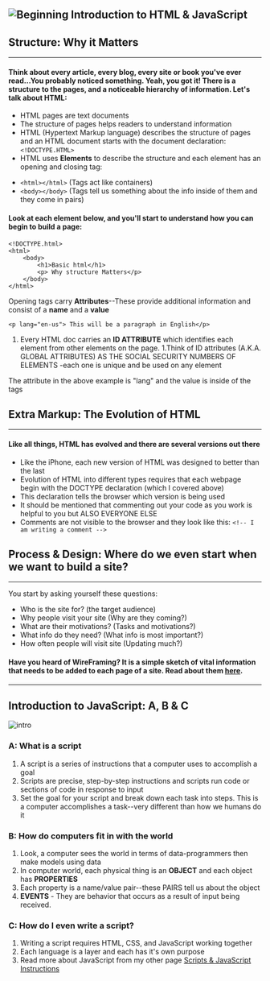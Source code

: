  ![Beginning](https://media.giphy.com/media/3P0oEX5oTmrkY/giphy.gif) Introduction to HTML & JavaScript
----------------------------

## Structure: Why it Matters
-----------
#### Think about every article, every blog, every site or book you've ever read...You probably noticed something. Yeah, you got it! There is a structure to the pages, and a noticeable hierarchy of information. Let's talk about HTML:
- HTML pages are text documents
- The structure of pages helps readers to understand information
- HTML (Hypertext Markup language) describes the structure of pages and an HTML document starts with the document declaration: ```<!DOCTYPE.HTML>```
- HTML uses **Elements** to describe the structure and each element has an opening and closing tag: 
* ```<html></html>```   (Tags act like containers)
* ```<body></body>``` (Tags tell us something about the info inside of them and they come in pairs)

#### Look at each element below, and you'll start to understand how you can begin to build a page:
``` 
<!DOCTYPE.html>
<html>
    <body>
        <h1>Basic html</h1>
        <p> Why structure Matters</p>
    </body>
</html>
```

Opening tags carry **Attributes**--These provide additional information and consist of a **name** and a **value** 
```
<p lang="en-us"> This will be a paragraph in English</p>
```

1. Every HTML doc carries an **ID ATTRIBUTE** which identifies each element from other elements on the page. 
1.Think of ID attributes (A.K.A. GLOBAL ATTRIBUTES) AS THE SOCIAL SECURITY NUMBERS OF ELEMENTS -each one is unique and be used on any element

The attribute  in the above example is "lang" and the value is inside of the tags

## Extra Markup: The Evolution of HTML
--------
#### Like all things, HTML has evolved and there are several versions out there
* Like the iPhone, each new version of HTML was designed to better than the last
* Evolution of HTML into different types requires that each webpage begin with the DOCTYPE declaration (which I covered above)
* This declaration tells the browser which version is being used
* It should be mentioned that commenting out your code as you work is helpful to you but ALSO EVERYONE ELSE
* Comments are not visible to the browser and they look like this:
```<!-- I am writing a comment -->```


## Process & Design: Where do we even start when we want to build a site?
--------
You start by asking yourself these questions:

* Who is the site for? (the target audience)
* Why people visit your site (Why are they coming?)
* What are their motivations? (Tasks and motivations?)
* What info do they need? (What info is most important?)
* How often people will visit site (Updating much?)

#### Have you heard of WireFraming? It is a simple sketch of vital information that needs to be added to each page of a site. Read about them [here](https://www.figma.com/blog/how-to-wireframe/).

-----------------
## Introduction to JavaScript: A, B & C 
![intro](https://media.giphy.com/media/yUTmg5PbrRLXi/giphy.gif)


### A: What is a script
1. A script is a series of instructions that a computer uses to accomplish a goal
1. Scripts are precise, step-by-step instructions and scripts run code or sections of code in response to input 
1. Set the goal for your script and break down each task into steps. This is a computer accomplishes a task--very different than how we humans do it 

### B: How do computers fit in with the world
1. Look, a computer sees the world in terms of data-programmers then make models using data
1. In computer world, each physical thing is an **OBJECT** and each object has **PROPERTIES**
1. Each property is a name/value pair--these PAIRS tell us about the object
1. **EVENTS** - They are behavior that occurs as a result of input being received. 
### C: How do I even write a script? 
1. Writing a script requires HTML, CSS, and JavaScript working together 
1. Each language is a layer and each has it's own purpose
1. Read more about JavaScript from my other page [Scripts & JavaScript Instructions](https://rivad2.github.io/reading-notes/programmingjs.html)